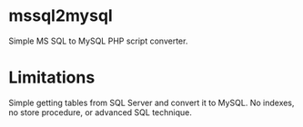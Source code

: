 mssql2mysql
===========

Simple MS SQL to MySQL PHP script converter.

Limitations
==========

Simple getting tables from SQL Server and convert it to MySQL. No indexes, no store procedure, or advanced SQL technique. 
